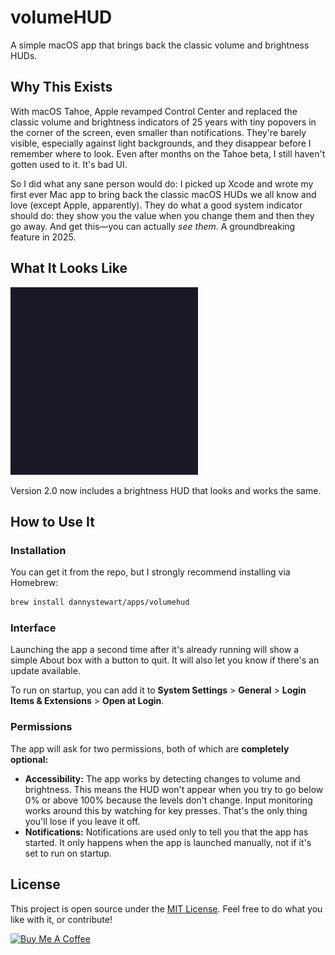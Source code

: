 # volumeHUD

A simple macOS app that brings back the classic volume and brightness HUDs.

## Why This Exists

With macOS Tahoe, Apple revamped Control Center and replaced the classic volume and brightness indicators of 25 years with tiny popovers in the corner of the screen, even smaller than notifications. They're barely visible, especially against light backgrounds, and they disappear before I remember where to look. Even after months on the Tahoe beta, I still haven't gotten used to it. It's bad UI.

So I did what any sane person would do: I picked up Xcode and wrote my first ever Mac app to bring back the classic macOS HUDs we all know and love (except Apple, apparently). They do what a good system indicator should do: they show you the value when you change them and then they go away. And get this—you can actually *see them*. A groundbreaking feature in 2025.

## What It Looks Like

<img src="volumeHUD.gif" alt="volumeHUD Demo" height="300"></img>

Version 2.0 now includes a brightness HUD that looks and works the same.

## How to Use It

### Installation

You can get it from the repo, but I strongly recommend installing via Homebrew:

```bash
brew install dannystewart/apps/volumehud
```

### Interface

Launching the app a second time after it's already running will show a simple About box with a button to quit. It will also let you know if there's an update available.

To run on startup, you can add it to **System Settings** > **General** > **Login Items & Extensions** > **Open at Login**.

### Permissions

The app will ask for two permissions, both of which are **completely optional:**

- **Accessibility:** The app works by detecting changes to volume and brightness. This means the HUD won't appear when you try to go below 0% or above 100% because the levels don't change. Input monitoring works around this by watching for key presses. That's the only thing you'll lose if you leave it off.
- **Notifications:** Notifications are used only to tell you that the app has started. It only happens when the app is launched manually, not if it's set to run on startup.

## License

This project is open source under the [MIT License](./LICENSE). Feel free to do what you like with it, or contribute!

<a href="https://www.buymeacoffee.com/dannystewart" target="_blank"><img src="https://cdn.buymeacoffee.com/buttons/default-blue.png" alt="Buy Me A Coffee" height="41" width="174"></a>
